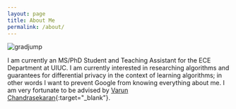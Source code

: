 ```yaml
---
layout: page
title: About Me
permalink: /about/
---
```


![gradjump](/assets/gradjump.jpg)

I am currently an MS/PhD Student and Teaching Assistant for the ECE Department at UIUC. I am currently interested in researching algorithms and guarantees for differential privacy in the context of learning algorithms; in other words I want to prevent Google from knowing everything about me. I am very fortunate to be advised by [Varun Chandrasekaran](https://pages.cs.wisc.edu/~chandrasekaran/){:target="_blank"}.
